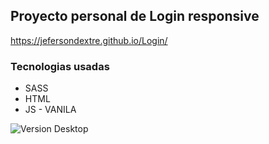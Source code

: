 ## Proyecto personal de Login responsive
https://jefersondextre.github.io/Login/

### Tecnologias usadas
- SASS
- HTML
- JS - VANILA

![Version Desktop](https://lh3.googleusercontent.com/EKEuZBEEwlVGZIsD3dnVVby0IFXtgnArjSzbCtnPb5HUjlWmyepyG9IXtt-RyXZvdFlavc8RIXPDgLXdu2_jkSYx-PaxjRlXdh6ul7MTEMVObBVxxqCen1z1P8GLWIQZqP5QWwgzHFqPYaLM4pSOXwMncbYq0d2LhCkzm4Qstts9CW-rtaHan7hNXueyAMK_k8Hcw6OduzKaCYl2N49lSRTLFPRsc5ZezEeKlDVaLcQfIREuk7HH9nTKXXY1kxVJfbIXOHFGw8MVziljyKDOLJys49TjBRMf8FDrydorpJzP_xt7MABtzEnyEic1BQRyfusVQWJayD22jowA6pKWERm2xnw_wXgQzPIdLsd5xy7PwH_5POSqTdgJWU-deRG3MeVuTj-D7PuRibnX0Qw7TVlXcUJZO4h-law2G48vrNalNFEmeJ9Wc6gXvpCWMjCeGEHWhyeJgsgAkAz_q7PSRxRGdUtzXUVdZB3N0J0LuTewAampcZYYILNPkqQurcH4kZOyOAvf1zzyK5JNK6j0axZVj2vrHz0iDII879Ch5wpzGUaDRZxuWBXoehNzZVDNqmgbKbs7tA6jQjcUNBjGolAIHayWOpWGr8gRqne3GehYlXrMrYPDBVgMShUQzCPTZSFgDoacaoGvg36olYuCkYVrN9myHV6g2fMY6Rp0m5CwJPcQSOpQ8aeAfYjFXlc=w1357-h687-no?authuser=0)
